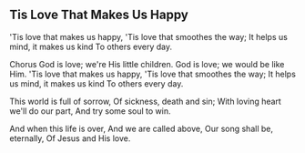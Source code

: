 ## Tis Love That Makes Us Happy

'Tis love that makes us happy,
'Tis love that smoothes the way;
It helps us mind, it makes us kind
To others every day.

Chorus
God is love; we're His little children.
God is love; we would be like Him.
'Tis love that makes us happy,
'Tis love that smoothes the way;
It helps us mind, it makes us kind
To others every day.

This world is full of sorrow,
Of sickness, death and sin;
With loving heart we'll do our part,
And try some soul to win.

And when this life is over,
And we are called above,
Our song shall be, eternally,
Of Jesus and His love.